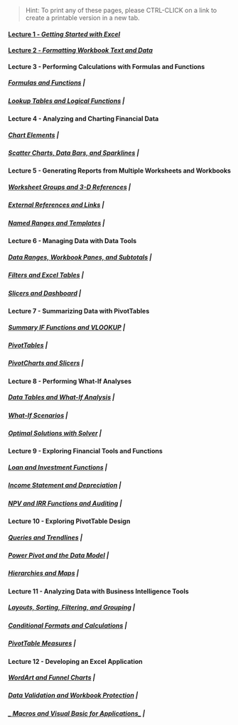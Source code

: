 > Hint: To print any of these pages, please CTRL-CLICK on a link to create a printable version in a new tab.

#### [Lecture 1 - _Getting Started with Excel_](./pages/m01) 
#### [Lecture 2 - _Formatting Workbook Text and Data_](./pages/m02)

#### Lecture 3 - Performing Calculations with Formulas and Functions

##### [_Formulas and Functions_](./pages/m03a) |
##### [_Lookup Tables and Logical Functions_](./pages/m03b) |

#### Lecture 4 - Analyzing and Charting Financial Data

##### [_Chart Elements_](./pages/m4a) |
##### [_Scatter Charts, Data Bars, and Sparklines_](./pages/m04b) |

#### Lecture 5 - Generating Reports from Multiple Worksheets and Workbooks

##### [_Worksheet Groups and 3-D References_](./pages/m05a) |
##### [_External References and Links_](./pages/m05b) |
##### [_Named Ranges and Templates_](./pages/m05c) |

#### Lecture 6 - Managing Data with Data Tools

##### [_Data Ranges, Workbook Panes, and Subtotals_](./pages/m06a) |
##### [_Filters and Excel Tables_](./pages/m06b) |
##### [_Slicers and Dashboard_](./pages/m06c) |

#### Lecture 7 - Summarizing Data with PivotTables

##### [_Summary IF Functions and VLOOKUP_](./pages/m07a) |
##### [_PivotTables_](./pages/m07b) |
##### [_PivotCharts and Slicers_](./pages/m07c) |

#### Lecture 8 - Performing What-If Analyses

##### [_Data Tables and What-If Analysis_](./pages/m08a) |
##### [_What-If Scenarios_](./pages/m08b) |
##### [_Optimal Solutions with Solver_](./pages/m08c) |

#### Lecture 9 - Exploring Financial Tools and Functions
##### [_Loan and Investment Functions_](./pages/m09a) |
##### [_Income Statement and Depreciation_](./pages/m09b) |
##### [_NPV and IRR Functions and Auditing_](./pages/m09c) |


#### Lecture 10 - Exploring PivotTable Design 
##### [_Queries and Trendlines_](/pages/m10a) |
##### [_Power Pivot and the Data Model_](/pages/m10b) |
##### [_Hierarchies and Maps_](/pages/m10c) |

#### Lecture 11 - Analyzing Data with Business Intelligence Tools
##### [_Layouts, Sorting, Filtering, and Grouping_](/pages/m11a) |
##### [_Conditional Formats and Calculations_](/pages/m11b) |
##### [_PivotTable Measures_](/pages/m11c) |

#### Lecture 12 - Developing an Excel Application 
##### [_WordArt and Funnel Charts_](/pages/m12a) |
##### [_Data Validation and Workbook Protection_](/pages/m12b) |
##### [_ Macros and Visual Basic for Applications_](/pages/m12c) |
